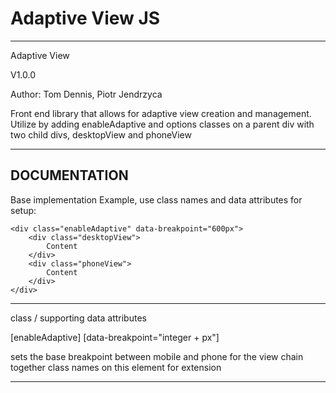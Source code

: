 # Adaptive View JS

------------------------------------------------------------
Adaptive View

V1.0.0

Author: Tom Dennis, Piotr Jendrzyca 

Front end library that allows for adaptive view creation and management.
Utilize by adding enableAdaptive and options classes on a parent
div with two child divs, desktopView and phoneView

------------------------------------------------------------
DOCUMENTATION
------------------------------------------------------------

Base implementation Example, use class names and data attributes for setup:
	
	<div class="enableAdaptive" data-breakpoint="600px">
		<div class="desktopView">
			Content
		</div>
		<div class="phoneView">
			Content
		</div>
	</div>
 
------------------------------------------------------------

class / supporting data attributes

[enableAdaptive] [data-breakpoint="integer + px"]

sets the base breakpoint between mobile and phone for the view
chain together class names on this element for extension 

------------------------------------------------------------
